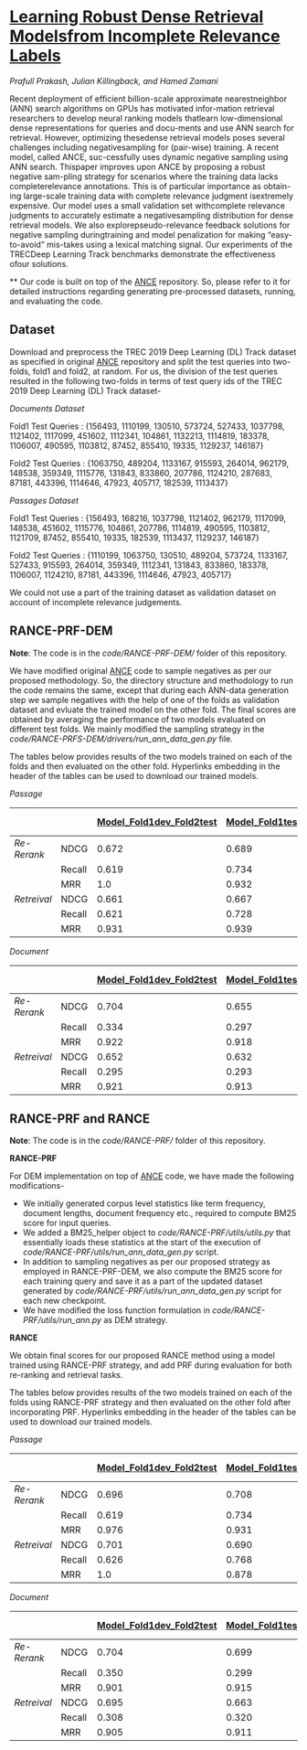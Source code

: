 # [Learning Robust Dense Retrieval Modelsfrom Incomplete Relevance Labels](https://github.com/purble/RANCE/)

*Prafull Prakash, Julian Killingback, and Hamed Zamani*

Recent deployment of efficient billion-scale approximate nearestneighbor (ANN) search algorithms on GPUs has motivated infor-mation retrieval researchers to develop neural ranking models thatlearn low-dimensional dense representations for queries and docu-ments and use ANN search for retrieval. However, optimizing thesedense retrieval models poses several challenges including negativesampling for (pair-wise) training. A recent model, called ANCE, suc-cessfully uses dynamic negative sampling using ANN search. Thispaper improves upon ANCE by proposing a robust negative sam-pling strategy for scenarios where the training data lacks completerelevance annotations. This is of particular importance as obtain-ing large-scale training data with complete relevance judgment isextremely expensive. Our model uses a small validation set withcomplete relevance judgments to accurately estimate a negativesampling distribution for dense retrieval models. We also explorepseudo-relevance feedback solutions for negative sampling duringtraining and model penalization for making “easy-to-avoid” mis-takes using a lexical matching signal. Our experiments of the TRECDeep Learning Track benchmarks demonstrate the effectiveness ofour solutions.

** Our code is built on top of the [ANCE](https://github.com/microsoft/ANCE) repository. So, please refer to it for detailed instructions regarding generating pre-processed datasets, running, and evaluating the code.

## Dataset

Download and preprocess the TREC 2019 Deep Learning (DL) Track dataset as specified in original [ANCE](https://github.com/microsoft/ANCE) repository and split the test queries into two-folds, fold1 and fold2, at random. For us, the division of the test queries resulted in the following two-folds in terms of test query ids of the TREC 2019 Deep Learning (DL) Track dataset-

*Documents Dataset*

Fold1 Test Queries : {156493, 1110199, 130510, 573724, 527433, 1037798, 1121402, 1117099, 451602, 1112341, 104861, 1132213, 1114819, 183378, 1106007, 490595, 1103812, 87452, 855410, 19335, 1129237, 146187}

Fold2 Test Queries : {1063750, 489204, 1133167, 915593, 264014, 962179, 148538, 359349, 1115776, 131843, 833860, 207786, 1124210, 287683, 87181, 443396, 1114646, 47923, 405717, 182539, 1113437}

*Passages Dataset*

Fold1 Test Queries : {156493, 168216, 1037798, 1121402, 962179, 1117099, 148538, 451602, 1115776, 104861, 207786, 1114819, 490595, 1103812, 1121709, 87452, 855410, 19335, 182539, 1113437, 1129237, 146187}

Fold2 Test Queries : {1110199, 1063750, 130510, 489204, 573724, 1133167, 527433, 915593, 264014, 359349, 1112341, 131843, 833860, 183378, 1106007, 1124210, 87181, 443396, 1114646, 47923, 405717}

We could not use a part of the training dataset as validation dataset on account of incomplete relevance judgements.

## RANCE-PRF-DEM

**Note**: The code is in the *code/RANCE-PRF-DEM/* folder of this repository.
  
We have modified original [ANCE](https://github.com/microsoft/ANCE) code to sample negatives as per our proposed methodology. So, the directory structure and methodology to run the code remains the same, except that during each ANN-data generation step we sample negatives with the help of one of the folds as validation dataset and evluate the trained model on the other fold. The final scores are obtained by averaging the performance of two models evaluated on different test folds. We mainly modified the sampling strategy in the *code/RANCE-PRFS-DEM/drivers/run_ann_data_gen.py* file.

The tables below provides results of the two models trained on each of the folds and then evaluated on the other fold. Hyperlinks embedding in the header of the tables can be used to download our trained models.

*Passage*

|             |               | [Model_Fold1dev_Fold2test](https://drive.google.com/file/d/1ZuTPBBEvJ9XijPWQ1-_fNyehlsekN-LW/view?usp=sharing)  | [Model_Fold1test_Fold2dev](https://drive.google.com/file/d/12cEK3akE0C8u6AzmTPn_aK4AuSVFwk9F/view?usp=sharing)  | Average Performance |
|-------------|---------------|----------------------------|-----------------------------|---------------------|
| *Re-Rerank* | NDCG          |          0.672             |          0.689              |        0.681        |
|             | Recall        |          0.619             |          0.734              |        0.676        |
|             | MRR           |          1.0               |          0.932              |        0.966        |
| *Retreival* | NDCG          |          0.661             |          0.667              |        0.664        |
|             | Recall        |          0.621             |          0.728              |        0.674        |
|             | MRR           |          0.931             |          0.939              |        0.935        |


*Document*

|             |               | [Model_Fold1dev_Fold2test](https://drive.google.com/file/d/1wTNbxtv9k0DaZ_8FEIMuiBkk9Ajjkxcf/view?usp=sharing)  | [Model_Fold1test_Fold2dev](https://drive.google.com/file/d/1NxvCTQQoSN_MOXSvSqT2T-WTtFL-kfEV/view?usp=sharing)  | Average Performance |
|-------------|---------------|----------------------------|-----------------------------|---------------------|
| *Re-Rerank* | NDCG          |          0.704             |          0.655              |        0.68         |
|             | Recall        |          0.334             |          0.297              |        0.315        |
|             | MRR           |          0.922             |          0.918              |        0.92         |
| *Retreival* | NDCG          |          0.652             |          0.632              |        0.642        |
|             | Recall        |          0.295             |          0.293              |        0.294        |
|             | MRR           |          0.921             |          0.913              |        0.917        |


## RANCE-PRF and RANCE

**Note**: The code is in the *code/RANCE-PRF/* folder of this repository.

**RANCE-PRF**

For DEM implementation on top of [ANCE](https://github.com/microsoft/ANCE) code, we have made the following modifications-

* We initially generated corpus level statistics like term frequency, document lengths, document frequency etc., required to compute BM25 score for input queries.
* We added a BM25_helper object to *code/RANCE-PRF/utils/utils.py* that essentially loads these statistics at the start of the execution of *code/RANCE-PRF/utils/run_ann_data_gen.py* script.
* In addition to sampling negatives as per our proposed strategy as employed in RANCE-PRF-DEM, we also compute the BM25 score for each training query and save it as a part of the updated dataset generated by *code/RANCE-PRF/utils/run_ann_data_gen.py* script for each new checkpoint.
* We have modified the loss function formulation in *code/RANCE-PRF/utils/run_ann.py* as DEM strategy.

**RANCE**

We obtain final scores for our proposed RANCE method using a model trained using RANCE-PRF strategy, and add PRF during evaluation for both re-ranking and retrieval tasks.

The tables below provides results of the two models trained on each of the folds using RANCE-PRF strategy and then evaluated on the other fold after incorporating PRF. Hyperlinks embedding in the header of the tables can be used to download our trained models.

*Passage*

|             |               | [Model_Fold1dev_Fold2test](https://drive.google.com/file/d/19TaZmR-6k8cg0Tsuat0C715r0GOo35Mh/view?usp=sharing)  | [Model_Fold1test_Fold2dev](https://drive.google.com/file/d/1X4siRaRO2fgWNhch39jr4txq-FpbGv5M/view?usp=sharing)  | Average Performance |
|-------------|---------------|----------------------------|-----------------------------|---------------------|
| *Re-Rerank* | NDCG          |          0.696             |          0.708              |        0.702        |
|             | Recall        |          0.619             |          0.734              |        0.676        |
|             | MRR           |          0.976             |          0.931              |        0.954        |
| *Retreival* | NDCG          |          0.701             |          0.690              |        0.695        |
|             | Recall        |          0.626             |          0.768              |        0.697        |
|             | MRR           |          1.0               |          0.878              |        0.939        |


*Document*

|             |               | [Model_Fold1dev_Fold2test](https://drive.google.com/file/d/1wUi41ZKKroVYHRRAF6L_dfbdg_y1Sexm/view?usp=sharing)  | [Model_Fold1test_Fold2dev](https://drive.google.com/file/d/1CYR3pQsmJ4bCfHZILvT8Lbn6JxeflL0L/view?usp=sharing)  | Average Performance |
|-------------|---------------|----------------------------|-----------------------------|---------------------|
| *Re-Rerank* | NDCG          |          0.704             |          0.699              |        0.702        |
|             | Recall        |          0.350             |          0.299              |        0.325        |
|             | MRR           |          0.901             |          0.915              |        0.908        |
| *Retreival* | NDCG          |          0.695             |          0.663              |        0.679        |
|             | Recall        |          0.308             |          0.320              |        0.314        |
|             | MRR           |          0.905             |          0.911              |        0.908        |
